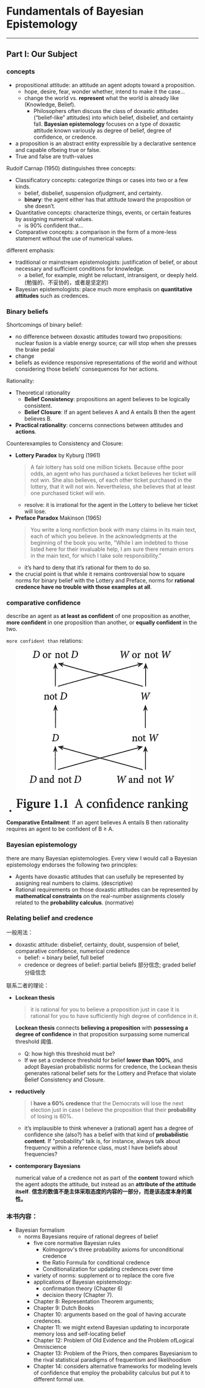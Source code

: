 # Fundamentals of Bayesian Epistemology
-----
## Part Ⅰ: Our Subject

### concepts
- propositional attitude: an attitude an agent adopts toward a proposition.
  - hope, desire, fear, wonder whether, intend to make it the case...
  - change the world vs. **represent** what the world is already like (Knowledge, Belief).
    - Philosophers often discuss the class of doxastic attitudes (“belief-like” attitudes) into which belief, disbelief, and certainty fall. **Bayesian epistemology** focuses on a type of doxastic attitude known variously as degree of belief, degree of confidence, or credence.
- a proposition is an abstract entity expressible by a declarative sentence and capable ofbeing true or false.
- True and false are truth-values

Rudolf Carnap (1950) distinguishes three concepts:
- Classificatory concepts:  categorize things or cases into two or a few kinds.
  - belief, disbelief, suspension ofjudgment, and certainty.
  - **binary**: the agent either has that attitude toward the proposition or she doesn’t.
- Quantitative concepts: characterize things, events, or certain features by assigning numerical values.
  - is 90% confident that...
- Comparative concepts: a comparison in the form of a more-less statement without the use of numerical values.

different emphasis:
- traditional or mainstream epistemologists: justification of belief, or about necessary and sufficient conditions for knowledge.
  - a belief, for example, might be reluctant, intransigent, or deeply held. (勉强的、不妥协的，或者是坚定的)
- Bayesian epistemologists: place much more emphasis on **quantitative attitudes** such as credences.

### Binary beliefs
Shortcomings of binary belief:
- no difference between doxastic attitudes toward two propositions: nuclear fusion is a viable energy source;  car will stop when she presses the brake pedal
- change
- beliefs as evidence responsive representations of the world and without considering those beliefs' consequences for her actions.

Rationality:
- Theoretical rationality
  - **Belief Consistency**: propositions an agent believes to be logically consistent.
  - **Belief Closure**: If an agent believes A and A entails B then the agent believes B.
- **Practical rationality**: concerns connections between attitudes and **actions**.

Counterexamples to Consistency and Closure:
- **Lottery Paradox** by Kyburg (1961)
    > A fair lottery has sold one million tickets. Because ofthe poor odds, an agent who has purchased a ticket believes her ticket will not win. She also believes, of each other ticket purchased in the lottery, that it will not win. Nevertheless, she believes that at least one purchased ticket will win.
    - resolve: it is irrational for the agent in the Lottery to believe her ticket will lose. 
- **Preface Paradox** Makinson (1965)
    > You write a long nonfiction book with many claims in its main text, each of which you believe. In the acknowledgments at the beginning of the book you write, "While I am indebted to those listed here for their invaluable help, I am sure there remain errors in the main text, for which I take sole responsibility."
    -  it’s hard to deny that it’s rational for them to do so. 
 - the crucial point is that while it remains controversial how to square norms for binary belief with the Lottery and Preface, norms for **rational credence have no trouble with those examples at all**.

### comparative confidence
describe an agent as **at least as confident** of one proposition as another, **more confident** in one proposition than another, or **equally confident** in the two. 

``more confident than`` relations:

- ![Aconfidenceranking](./Aconfidenceranking.png)

**Comparative Entailment**: If an agent believes A entails B then rationality requires an agent to be confident of B $\geq$ A.

### Bayesian epistemology

there are many Bayesian epistemologies. Every view I would call a Bayesian epistemology endorses the following two principles:
- Agents have doxastic attitudes that can usefully be represented by assigning real numbers to claims. (descriptive)
- Rational requirements on those doxastic attitudes can be represented by **mathematical constraints** on the real-number assignments closely related to the **probability calculus**. (normative)

### Relating belief and credence
一般用法：
- doxastic attitude: disbelief, certainty, doubt, suspension of belief, comparative confidence, numerical credence
  - belief: = binary belief, full belief
  - credence or degrees of belief: partial beliefs 部分信念; graded belief 分级信念
  
联系二者的理论：
- **Lockean thesis**
  >  it is rational for you to believe a proposition just in case it is rational for you to have sufficiently high degree of confidence in it.

  **Lockean thesis** connects **believing a proposition** with **possessing a degree of confidence** in that proposition surpassing some numerical threshold 阈值. 

  - Q: how high this threshold must be?
  - If we set a credence threshold for belief **lower than 100%**, and adopt Bayesian probabilistic norms for credence, the Lockean thesis generates rational belief sets for the Lottery and Preface that violate Belief Consistency and Closure. 

- **reductively** 
  > I **have a 60% credence** that the Democrats will lose the next election just in case I believe the proposition that their **probability** of losing is 60%.

  - it’s implausible to think whenever a (rational) agent has a degree of confidence she (also?) has a belief with that kind of **probabilistic content**. If "probability" talk is, for instance, always talk about frequency within a reference class, must I have beliefs about frequencies?

 - **contemporary Bayesians**

    numerical value of a credence not as part of the **content** toward which the agent adopts the attitude, but instead as an **attribute of the attitude itself**. **信念的数值不是主体采取态度的内容的一部分，而是该态度本身的属性。**

### 本书内容：

- Bayesian formalism
  -  norms Bayesians require of rational degrees of belief
     - five core normative Bayesian rules
       - Kolmogorov's three probability axioms for unconditional credence
       - the Ratio Formula for conditional credence
       - Conditionalization for updating credences over time
     - variety of norms: supplement or to replace the core five
     - applications of Bayesian epistemology: 
       - confirmation theory (Chapter 6) 
       - decision theory (Chapter 7).
     - Chapter 8: Representation Theorem arguments; 
     - Chapter 9: Dutch Books
     - Chapter 10: arguments based on the goal of having accurate credences.
     - Chapter 11: we might extend Bayesian updating to incorporate memory loss and self-locating belief
     - Chapter 12: Problem of Old Evidence and the Problem ofLogical Omniscience
     - Chapter 13: Problem of the Priors, then compares Bayesianism to the rival statistical paradigms of frequentism and likelihoodism
     - Chapter 14: considers alternative frameworks for modeling levels of confidence that employ the probability calculus but put it to different formal use.